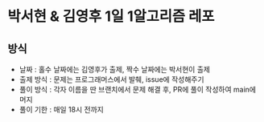 # 박서현 & 김영후 1일 1알고리즘 레포

## 방식
+ 날짜 : 홀수 날짜에는 김영후가 출제, 짝수 날짜에는 박서현이 출제  
+ 출제 방식 : 문제는 프로그래머스에서 발췌, issue에 작성해주기  
+ 풀이 방식 : 각자 이름을 딴 브랜치에서 문제 해결 후, PR에 풀이 작성하여 main에 머지  
+ 풀이 기한 : 매일 18시 전까지
